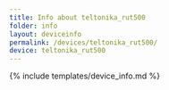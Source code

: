 ```yaml
---
title: Info about teltonika_rut500
folder: info
layout: deviceinfo
permalink: /devices/teltonika_rut500/
device: teltonika_rut500
---
```

{% include templates/device_info.md %}
